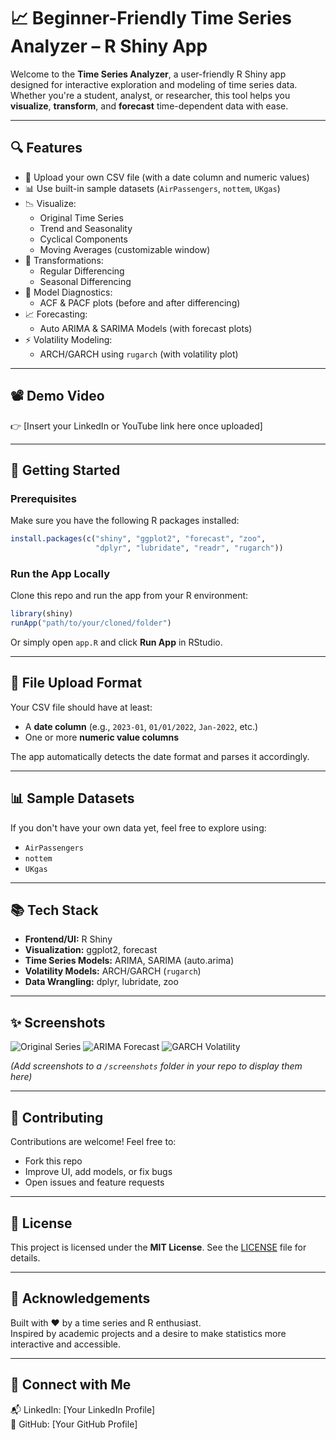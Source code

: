 
# 📈 Beginner-Friendly Time Series Analyzer – R Shiny App

Welcome to the **Time Series Analyzer**, a user-friendly R Shiny app designed for interactive exploration and modeling of time series data. Whether you're a student, analyst, or researcher, this tool helps you **visualize**, **transform**, and **forecast** time-dependent data with ease.

---

## 🔍 Features

- 📁 Upload your own CSV file (with a date column and numeric values)
- 📊 Use built-in sample datasets (`AirPassengers`, `nottem`, `UKgas`)
- 📉 Visualize:
  - Original Time Series
  - Trend and Seasonality
  - Cyclical Components
  - Moving Averages (customizable window)
- 🔧 Transformations:
  - Regular Differencing
  - Seasonal Differencing
- 📐 Model Diagnostics:
  - ACF & PACF plots (before and after differencing)
- 📈 Forecasting:
  - Auto ARIMA & SARIMA Models (with forecast plots)
- ⚡ Volatility Modeling:
  - ARCH/GARCH using `rugarch` (with volatility plot)

---

## 📽️ Demo Video

👉 [Insert your LinkedIn or YouTube link here once uploaded]

---

## 🚀 Getting Started

### Prerequisites

Make sure you have the following R packages installed:

```R
install.packages(c("shiny", "ggplot2", "forecast", "zoo", 
                   "dplyr", "lubridate", "readr", "rugarch"))
```

### Run the App Locally

Clone this repo and run the app from your R environment:

```R
library(shiny)
runApp("path/to/your/cloned/folder")
```

Or simply open `app.R` and click **Run App** in RStudio.

---

## 📂 File Upload Format

Your CSV file should have at least:
- A **date column** (e.g., `2023-01`, `01/01/2022`, `Jan-2022`, etc.)
- One or more **numeric value columns**

The app automatically detects the date format and parses it accordingly.

---

## 📊 Sample Datasets

If you don't have your own data yet, feel free to explore using:
- `AirPassengers`
- `nottem`
- `UKgas`

---

## 📚 Tech Stack

- **Frontend/UI:** R Shiny
- **Visualization:** ggplot2, forecast
- **Time Series Models:** ARIMA, SARIMA (auto.arima)
- **Volatility Models:** ARCH/GARCH (`rugarch`)
- **Data Wrangling:** dplyr, lubridate, zoo

---

## ✨ Screenshots

![Original Series](screenshots/original_plot.png)
![ARIMA Forecast](screenshots/arima_forecast.png)
![GARCH Volatility](screenshots/garch_volatility.png)

*(Add screenshots to a `/screenshots` folder in your repo to display them here)*

---

## 🤝 Contributing

Contributions are welcome! Feel free to:
- Fork this repo
- Improve UI, add models, or fix bugs
- Open issues and feature requests

---

## 📜 License

This project is licensed under the **MIT License**. See the [LICENSE](LICENSE) file for details.

---

## 🙌 Acknowledgements

Built with ❤️ by a time series and R enthusiast.  
Inspired by academic projects and a desire to make statistics more interactive and accessible.

---

## 🔗 Connect with Me

📬 LinkedIn: [Your LinkedIn Profile]  
📁 GitHub: [Your GitHub Profile]  
